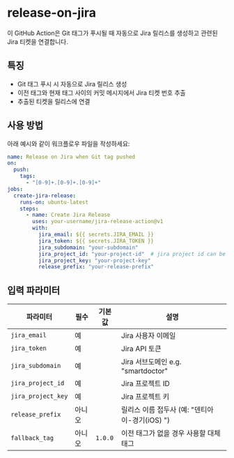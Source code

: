 # release-on-jira

이 GitHub Action은 Git 태그가 푸시될 때 자동으로 Jira 릴리스를 생성하고 관련된 Jira 티켓을 연결합니다.

## 특징

- Git 태그 푸시 시 자동으로 Jira 릴리스 생성
- 이전 태그와 현재 태그 사이의 커밋 메시지에서 Jira 티켓 번호 추출
- 추출된 티켓을 릴리스에 연결

## 사용 방법

아래 예시와 같이 워크플로우 파일을 작성하세요:

```yaml
name: Release on Jira when Git tag pushed
on:
  push:
    tags:
      - "[0-9]+.[0-9]+.[0-9]+"
jobs:
  create-jira-release:
    runs-on: ubuntu-latest
    steps:
      - name: Create Jira Release
        uses: your-username/jira-release-action@v1
        with:
          jira_email: ${{ secrets.JIRA_EMAIL }}
          jira_token: ${{ secrets.JIRA_TOKEN }}
          jira_subdomain: "your-subdomain"
          jira_project_id: "your-project-id"  # jira project id can be found at https://{your-jira-subdomain}/rest/api/3/project 
          jira_project_key: "your-project-key"
          release_prefix: "your-release-prefix"
```

## 입력 파라미터

| 파라미터 | 필수 | 기본값 | 설명 |
|----------|------|--------|------|
| `jira_email` | 예 | | Jira 사용자 이메일 |
| `jira_token` | 예 | | Jira API 토큰 |
| `jira_subdomain` | 예 | | Jira 서브도메인 e.g. "smartdoctor" |
| `jira_project_id` | 예 | | Jira 프로젝트 ID |
| `jira_project_key` | 예 | | Jira 프로젝트 키 |
| `release_prefix` | 아니오 | | 릴리스 이름 접두사 (예: "덴티아이-경기(iOS) ") |
| `fallback_tag` | 아니오 | `1.0.0` | 이전 태그가 없을 경우 사용할 대체 태그 |

